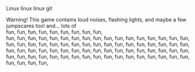 Linux linux linux git

Warning! This game contains loud noises, flashing lights, and maybe a few jumpscares too! and...
  lots of <br>fun, fun, fun, fun, fun, fun, fun, fun, fun,<br>
    fun, fun, fun, fun, fun, fun, fun, fun, fun,
      fun, fun, fun, fun, fun, fun, fun, fun, fun,
        fun, fun, fun, fun, fun, fun, fun, fun, fun,
          fun, fun, fun, fun, fun, fun, fun, fun, fun,
            fun, fun, fun, fun, fun, fun, fun, fun, fun,
              fun, fun, fun, fun, fun, fun, fun, fun, fun,
                fun, fun, fun, fun, fun, fun, fun, fun, fun,
                  fun, fun, fun, fun, fun, fun, fun, fun, fun,
